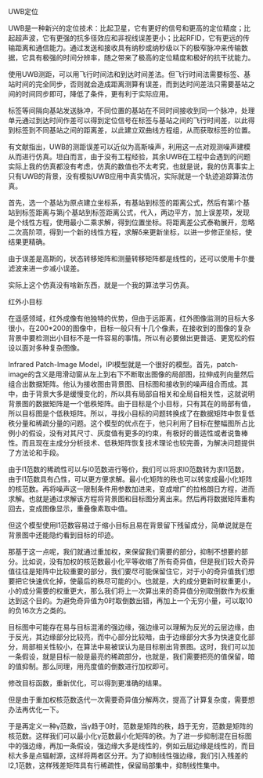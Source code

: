UWB定位

UWB是一种新兴的定位技术：比起卫星，它有更好的信号和更高的定位精度；比起超声波，它有更强的抗多径效应和非视线误差更小；比起RFID，它有更远的传输距离和通信能力。通过发送和接收具有纳秒或纳秒级以下的极窄脉冲来传输数据，它具有极强的时间分辨率，随之带来了极高的定位精度和极好的抗干扰能力。

使用UWB测距，可以用飞行时间法和到达时间差法。但飞行时间法需要标签、基站时间的完全同步，否则就会造成距离测算有误差，而到达时间差法只需要基站之间的时间同步即可，降低了条件，更有利于实际应用。

标签等间隔向基站发送脉冲，不同位置的基站在不同时间接收到同一个脉冲，处理单元通过到达时间作差可以得到定位信号在标签与基站之间的飞行时间差，以此得到标签到不同基站之间的距离差，以此建立双曲线方程组，从而获取标签的位置。

有文献指出，UWB的测距误差可以近似为高斯噪声，利用这一点对观测噪声建模从而进行仿真。坦白而言，由于没有工程经验，其余UWB在工程中会遇到的问题实际上我的仿真都没有考虑，仿真的数值也不太考究，也就是说，我的仿真事实上只有UWB的背景，没有模拟UWB应用中真实情况，实际就是一个轨迹追踪算法仿真。

首先，选一个基站为原点建立坐标系，有基站到标签的距离公式，然后有第i个基站到标签距离与第j个基站到标签距离公式，代入，两边平方，加上误差项，发现是个线性方程，使用最小二乘求解，得到位置坐标。将距离差公式泰勒展开，忽略二次高阶项，得到一个新的线性方程，求解δ来更新坐标，以进一步修正坐标，使结果更精确。

由于误差是高斯的，状态转移矩阵和测量转移矩阵都是线性的，还可以使用卡尔曼滤波来进一步减小误差。

实际上这个仿真没有啥新东西，就是一个我的算法学习仿真。

红外小目标			

在遥感领域，红外成像有他独特的优势，但由于远距离，红外图像监测的目标大多很小，在200*200的图像中，目标一般只有十几个像素，在接收到的图像的复杂背景中要检测出小目标不是一件容易的事情。所以有必要做出更普适、更宽松的假设以面对多种复杂图像。

Infrared Patch-Image Model，IPI模型就是一个很好的模型。首先，patch-image的含义是用滑动窗从左上到右下不断取出图像的局部图，拉伸成列向量然后组合出数据矩阵。他认为接收图由背景图、目标图和接收到的噪声组合而成。其中，由于背景大多是缓慢变化的，所以具有局部自相关和全局自相关性，这就说明背景图的数据矩阵是一个低秩矩阵。由于目标是个小目标，只有其在的局部有值，所以目标图是个低秩矩阵。所以，寻找小目标的问题转换成了在数据矩阵中恢复低秩分量和稀疏分量的问题。这个模型的优点在于，他只利用了目标在整幅图所占比例小的假设，没有对其尺寸、灰度值有更多的约束，有极好的普适性或者说鲁棒性。而且现在主成分分析技术、低秩矩阵恢复技术理论也较完善，为解决问题提供了方法论和手段。

由于l1范数的稀疏性可以与l0范数进行等价，我们可以将求l0范数转为求l1范数，由于l1范数具有凸性，可以更方便求解。最小化矩阵的秩也可以转变成最小化矩阵的核范数。再将噪声这一限制条件用参数加进来，变成增广的拉格朗日方程，进而求解。也就是通过求解该方程将背景图和目标图分离出来。然后再将数据矩阵重构回去，变成图像显示，重叠像素取中值。

但这个模型使用l1范数容易过于缩小目标且易在背景留下残留成分，简单说就是在背景图中还能隐约看到目标的印迹。

那基于这一点呢，我们就通过重加权，来保留我们需要的部分，抑制不想要的部分。比如说，没有加权的核范数最小化平等收缩了所有奇异值，但是我们较大奇异值往往是矩阵中比较重要的部分，我们要尽可能保留住它，对于小的奇异值我们想要把它快速优化掉，使最后的秩尽可能的小。也就是，大的成分更新时权重更小，小的成分需要的权重更大，那么我们将上一次算出来的奇异值分别取倒数作为权重达到这个目的。为避免奇异值为0时取倒数出错，再加上一个无穷小量，可以取10的负16次方之类的。

目标图中可能存在易与目标混淆的强边缘，强边缘可以理解为反光的云层边缘，由于反光，其边缘部分比较亮，而中心部分比较暗，由于边缘部分大多为快速变化部分，局部相关性较小，在算法中易被误认为是目标剔出背景图。这时，我们可以加一条假设，就是目标一般是最亮的稀疏部分，也就是，我们需要把亮的值保留，暗的值抑制。那么同理，用亮度值的倒数进行加权即可。

修改目标函数，重新优化，可以得到更准确的结果。

但是由于重加权核范数迭代一次需要奇异值分解两次，提高了计算复杂度，需要想办法再优化一下。

于是再定义一种γ范数，当γ趋于0时，范数是矩阵的秩，趋于无穷，范数是矩阵的核范数。这样我们可以最小化γ范数最小化矩阵的秩。为了进一步抑制混在目标图中的强边缘，再加一条假设，强边缘大多是线性的，例如云层边缘是线性的，而目标大多是点辐射源，这样将两者区分开。为了抑制线性强边缘，我们引入残差的l2,1范数，这样残差矩阵具有行稀疏性，保留局部集中，抑制线性集中。